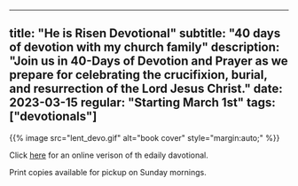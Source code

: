 
---
title: "He is Risen Devotional"
subtitle: "40 days of devotion with my church family"
description: "Join us in 40-Days of Devotion and Prayer as we prepare for celebrating the crucifixion, burial, and resurrection of the Lord Jesus Christ."
date: 2023-03-15
regular: "Starting March 1st"
tags: ["devotionals"]
---

{{% image src="lent_devo.gif" alt="book cover" style="margin:auto;" %}}


Click [here](https://mcbctech.github.io/devotionals/he-is-risen.html) for an online verison of th edaily davotional. 

Print copies available for pickup on Sunday mornings.
